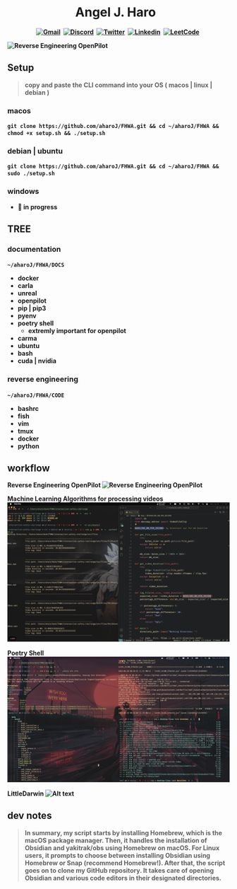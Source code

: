 <h1 align="center"><b> Angel J. Haro
<img src="https://docs.google.com/uc?export=download&id=1JqFc6WL-cTtJBQgW9tusQAZhQ3H9hGae" alt="" height="25" >
<img src="https://docs.google.com/uc?export=download&id=1HsBpakQVutfOmxBcPbGpKdo_oGEoKJZT" alt="" height="35" >
</h1>

<!-- START  -->
<div align="center">
<a href="https://aharoj.io"><img src="https://img.shields.io/badge/website-000000?style=for-the-badge&logo=Portfolio&logoColor=white" alt="Gmail" /></a>&nbsp;
<a href="https://discord.gg/HDDQ6pUMHt"><img src="https://img.shields.io/badge/Discord-7289DA?style=for-the-badge&logo=discord&logoColor=white" alt="Discord" /></a>&nbsp;
<a href="https://twitter.com/aharoJ"><img src="https://img.shields.io/badge/Twitter-1DA1F2?style=for-the-badge&logo=twitter&logoColor=white" alt="Twitter" /></a>&nbsp;
<a href="https://www.linkedin.com/in/aharoJ/"><img src="https://img.shields.io/badge/LinkedIn-0077B5?style=for-the-badge&logo=linkedin&logoColor=white" alt="Linkedin" /></a>&nbsp;
<a href="https://leetcode.com/aharoJ/"><img src="https://img.shields.io/badge/-LeetCode-FFA116?style=for-the-badge&logo=LeetCode&logoColor=black" alt="LeetCode" /></a>&nbsp;
<br/>
</div>  
<!-- END -->

![Reverse Engineering OpenPilot](<z/aharo 2023-07-31 at 2.34.10 AM.png>)

## Setup

> copy and paste the CLI command into your OS ( macos | linux | debian )

### macos

```
git clone https://github.com/aharoJ/FHWA.git && cd ~/aharoJ/FHWA && chmod +x setup.sh && ./setup.sh
```

### debian | ubuntu

```
git clone https://github.com/aharoJ/FHWA.git && cd ~/aharoJ/FHWA && sudo ./setup.sh
```

### windows

- 🤢 in progress

## TREE

### documentation

`~/aharoJ/FHWA/DOCS`

- docker
- carla
- unreal
- openpilot
- pip | pip3
- pyenv
- poetry shell
  - extremly important for openpilot
- carma
- ubuntu
- bash
- cuda | nvidia

### reverse engineering

`~/aharoJ/FHWA/CODE`

- bashrc
- fish
- vim
- tmux
- docker
- python


## workflow

Reverse Engineering OpenPilot
![Reverse Engineering OpenPilot](<z/aharo 2023-07-31 at 2.34.10 AM.png>)

Machine Learning Algorithms for processing videos
![Machine Learning Algorithms for processing videos](<z/aharo 2023-06-26 at 11.21.44 AM.png>)

Poetry Shell
![Poetry Shell](<z/aharo 2023-06-28 at 8.21.15 AM (2).png>)

LittleDarwin
![Alt text](<z/aharo 2023-07-30 at 6.40.58 PM.png>)

## dev notes
>
> In summary, my script starts by installing Homebrew, which is the macOS package manager. Then, it handles the installation of Obsidian and yakitrak/obs using Homebrew on macOS. For Linux users, it prompts to choose between installing Obsidian using Homebrew or Snap (recommend Homebrew!). After that, the script goes on to clone my GitHub repository. It takes care of opening Obsidian and various code editors in their designated directories.
